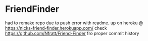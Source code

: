 # FriendFinder
had to remake repo due to push error with readme.
up on heroku @ https://nicks-friend-finder.herokuapp.com/
check https://github.com/Nfratt/Friend-Finder fro proper commit history
